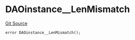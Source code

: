 # DAOinstance__LenMismatch
[Git Source](https://github.com/parseb/WalllaW/blob/9e3aa1f94078a6f713d193fa93b20149519f722a/src/errors.sol)


```solidity
error DAOinstance__LenMismatch();
```

